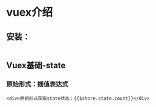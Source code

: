 # vuex介绍

## 安装：
```npm i vuex --save
```
## Vuex基础-state
### 原始形式：插值表达式
```
<div>原始形式获取state状态：{{$store.state.count}}</div>
```

